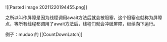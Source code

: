 ![[Pasted image 20211220194455.png]]

之所以叫作屏障是因为线程调用await方法后就会被阻塞，这个阻塞点就称为屏障点，等所有线程都调用了await方法后，线程们就会冲破屏障，继续向下运行。

例子：muduo 的 [[CountDownLatch]]